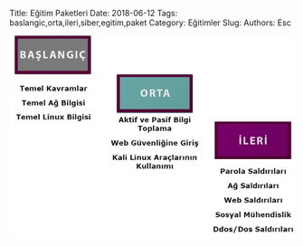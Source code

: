 Title: Eğitim Paketleri
Date: 2018-06-12
Tags: baslangic,orta,ileri,siber,egitim,paket
Category: Eğitimler
Slug: 
Authors: Esc



![pic](/images/paketler.jpg)



 

